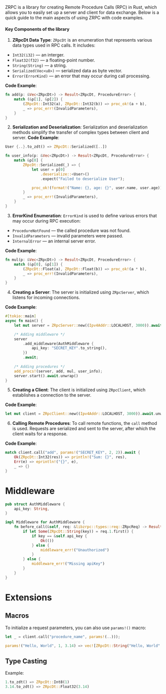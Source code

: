 ZRPC is a library for creating Remote Procedure Calls (RPC) in Rust, which allows you to easily set up a server and client for data exchange. Below is a quick guide to the main aspects of using ZRPC with code examples.
#### Key Components of the library

1. **ZRpcDt Data Type**:
`ZRpcDt` is an enumeration that represents various data types used in RPC calls. It includes:

- `Int32(i32)` — an interger.
- `Float32(f32)` — a floating-point number.
- `String(String)` — a string.
- `Serialized(Vec<u8>)` — serialized data as byte vector.
- `Error(ErrorKind)` — an error that may occur during call processing.

**Code Example**:
```rust
fn add(p: &Vec<ZRpcDt>) -> Result<ZRpcDt, ProcedureError> {
    match (&p[1], &p[2]) {
        (ZRpcDt::Int32(a), ZRpcDt::Int32(b)) => proc_ok!(a + b),
        _ => proc_err!(InvalidParameters),
    }
}
```

2. **Serialization and Deserialization**:
Serialization and deserialization methods simplify the transfer of complex types between client and server.
**Code Example**:
```rust
User {..}.to_zdt() => ZRpcDt::Serialized([..])
```
```rust
fn user_info(p: &Vec<ZRpcDt>) -> Result<ZRpcDt, ProcedureError> {
    match &p[0] {
        ZRpcDt::Serialized(_) => {
            let user = p[0]
                .deserialize::<User>()
                .expect("Failed to deserialize User");

            proc_ok!(format!("Name: {}, age: {}", user.name, user.age))
        }
        _ => proc_err!(InvalidParameters),
    }
}
```

3. **ErrorKind Enumeration**:
`ErrorKind` is used to define various errors that may occur during RPC execution:

- `ProcedureNotFound` — the called procedure was not found.
- `InvalidParameters` — invalid parameters were passed.
- `InternalError` — an internal server error.

**Code Example**:
```rust
fn mul(p: &Vec<ZRpcDt>) -> Result<ZRpcDt, ProcedureError> {
    match (&p[0], &p[1]) {
        (ZRpcDt::Float(a), ZRpcDt::Float(b)) => proc_ok!(a * b),
        _ => proc_err!(InvalidParameters),
    }
}
```

4. **Creating a Server**:
The server is initialized using `ZRpcServer`, which listens for incoming connections.

**Code Example**:
```rust
#[tokio::main]
async fn main() {
    let mut server = ZRpcServer::new((Ipv4Addr::LOCALHOST, 3000)).await.unwrap();

    /* Adding middleware */
    server
        .add_middleware(AuthMiddleware {
            api_key: "SECRET_KEY".to_string(),
        })
        .await;
    
    /* Adding procedures */
    add_procs!(server, add, mul, user_info);
    server.start().await.unwrap()
}
```

5. **Creating a Client**:
The client is initialized using `ZRpcClient`, which establishes a connection to the server.

**Code Example**:
```rust
let mut client = ZRpcClient::new((Ipv4Addr::LOCALHOST, 3000)).await.unwrap();
```

6. **Calling Remote Procedures**:
To call remote functions, the `call` method is used. Requests are serialized and sent to the server, after which the client waits for a response.

**Code Example**:
```rust
match client.call("add", params!("SECRET_KEY", 2, 2)).await {
    Ok(ZRpcDt::Int32(res)) => println!("Sum: {}", res),
    Err(e) => eprintln!("{}", e),
    _ => {}
}
```
# Middleware
```rust
pub struct AuthMiddleware {
    api_key: String,
}

impl Middleware for AuthMiddleware {
    fn before_call(&self, req: &libzrpc::types::req::ZRpcReq) -> Result<(), MiddlewareError> {
        if let Some(ZRpcDt::String(key)) = req.1.first() {
            if key == &self.api_key {
                Ok(())
            } else {
                middleware_err!("Unauthorized")
            }
        } else {
            middleware_err!("Missing apiKey")
        }
    }
}
```
# Extensions
## Macros
To initialize a request parameters, you can also use `params!()` macro:
```rust
let _ = client.call("procedure_name", params!(..)));
```
```rust
params!("Hello, World", 1, 3.14) => vec![ZRpcDt::String("Hello, World".to_string()), ZRpcDt::Int8(1), ZRpcDt::Float(3.14)]
``` 
## Type Casting
Example:
```rust
1.to_zdt() => ZRpcDt::Int8(1)
3.14.to_zdt() => ZRpcDt::Float32(3.14)
```
